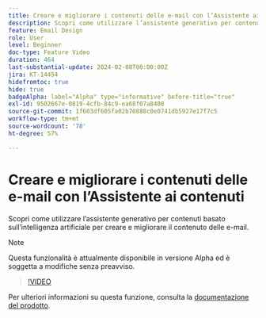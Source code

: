 ```yaml
---
title: Creare e migliorare i contenuti delle e-mail con l’Assistente ai contenuti
description: Scopri come utilizzare l’assistente generativo per contenuti basato sull’intelligenza artificiale per creare e migliorare il contenuto delle e-mail.
feature: Email Design
role: User
level: Beginner
doc-type: Feature Video
duration: 464
last-substantial-update: 2024-02-08T00:00:00Z
jira: KT-14454
hidefromtoc: true
hide: true
badgeAlpha: label="Alpha" type="informative" before-title="true"
exl-id: 9502667e-0819-4cfb-84c9-ea68f07a8400
source-git-commit: 1f603df605fa02b70880c0e0741db5927e17f7c5
workflow-type: tm+mt
source-wordcount: '78'
ht-degree: 57%

---
```


# Creare e migliorare i contenuti delle e-mail con l’Assistente ai contenuti

Scopri come utilizzare l’assistente generativo per contenuti basato sull’intelligenza artificiale per creare e migliorare il contenuto delle e-mail.

>[!NOTE]
>
> Questa funzionalità è attualmente disponibile in versione Alpha ed è soggetta a modifiche senza preavviso.

>[!VIDEO](https://video.tv.adobe.com/v/3425796/?learn=on)

Per ulteriori informazioni su questa funzione, consulta la [documentazione del prodotto](https://experienceleague.adobe.com/en/docs/campaign-web/v8/msg/email/content/content-assistant/generative-gs).
